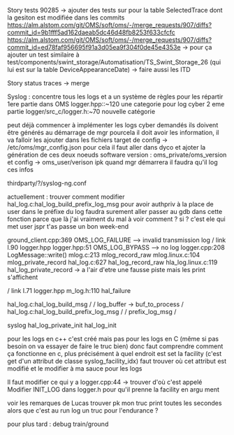Story tests 90285
-> ajouter des tests sur pour la table SelectedTrace dont la gesiton est modifiée dans les commits
    https://alm.alstom.com/git/OMS/soft/oms/-/merge_requests/907/diffs?commit_id=9b1fff5ad162daeab5dc46d48fb8253f633cfcfc
    https://alm.alstom.com/git/OMS/soft/oms/-/merge_requests/907/diffs?commit_id=ed78faf956695f91a3d05ea9f304f0de45e4353e
  -> pour ça ajouter un test similaire à test/components/swint_storage/Automatisation/TS_Swint_Storage_26 (qui lui est sur la table DeviceAppearanceDate)
-> faire aussi les ITD

Story status traces
-> merge




Syslog : concentre tous les logs et a un système de règles pour les répartir
1ere partie dans OMS logger.hpp::~120 une categorie pour log cyber
2 eme partie logger/src_c/logger.h:~70 nouvelle catégorie

peut déjà commencer à implémenter les logs cyber demandés
ils doivent être générés au démarrage de mgr
pourcela il doit avoir les information, il va falloir les ajouter dans les fichiers target de config -> /etc/oms/mgr_config.json
  pour cela il faut aller dans dyco et ajoter la génération de ces deux noeuds
  software version : oms_private/oms_version et config -> oms_user/verison ipk
quand mgr démarrera il faudra qu'il log ces infos

thirdparty/?/syslog-ng.conf

actuellement : trouver comment modifier hal_log.c:hal_log_build_prefix_log_msg pour avoir authpriv à la place de user dans le préfixe du log
faudra surement aller passer au gdb dans cette fonction parce que là j'ai vraiment du mal à voir comment ? si ? c'est ele qui met user
jspr t'as passe un bon week-end

ground_client.cpp:369 OMS_LOG_FAILURE --> invalid transmission log
  \/ link l.90 logger.hpp
  logger.hpp:51 OMS_LOG_BYPASS --> no log
  logger.cpp:208 LogMessage::write()
  mlog.c:213 mlog_record_raw
  mlog.linux.c:104 mlog_private_record
  hal_log.c:627 hal_log_record_raw
  hla_log.linux.c:119 hal_log_private_record
  -> a l'air d'etre une fausse piste mais les print s'affichent

  \/ link l.71 logger.hpp
  m_log.h:110 hal_failure




hal_log.c:hal_log_build_msg
\/
\/ log_buffer -> buf_to_process
\/
hal_log.c:hal_log_build_prefix_log_msg
\/
\/ prefix_log_msg
\/

syslog
hal_log_private_init
hal_log_init

pour les logs en c++ c'est créé mais pas pour les logs en C (même si pas besoin on va essayer de faire le truc bien)
donc faut comprendre comment ça fonctionne en c, plus précisément à quel endroit est set la facility (c'est get d'un attribut de classe syslog_facility_idx)
faut trouver où cet attribut est modifié et le modifier à ma sauce pour les logs

Il faut modifier ce qui y a logger.cpp:44 -> trouver d'où c'est appelé
Modifier INIT_LOG dans logger.h pour qu'il prenne la facility en argu ment



voir les remarques de Lucas
trouver pk mon truc print toutes les secondes alors que c'est au run
log un truc pour l'endurance ?

pour plus tard : debug train/ground
